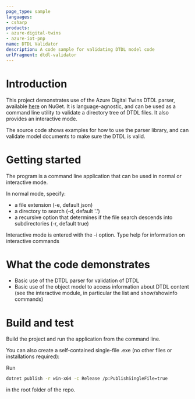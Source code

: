 ```yaml
---
page_type: sample
languages:
- csharp
products:
- azure-digital-twins
- azure-iot-pnp
name: DTDL Validator
description: A code sample for validating DTDL model code
urlFragment: dtdl-validator
---
```


# Introduction 
This project demonstrates use of the Azure Digital Twins DTDL parser, available [here](https://nuget.org/packages/Microsoft.Azure.DigitalTwins.Parser/) on NuGet. It  is language-agnostic, and can be used as a command line utility to validate a directory tree of DTDL files. It also provides an interactive mode.

The source code shows examples for how to use the parser library, and can validate model documents to make sure the DTDL is valid.

# Getting started
The program is a command line application that can be used in normal or interactive mode.

In normal mode, specify:
* a file extension (-e, default json)
* a directory to search (-d, default '.')
* a recursive option that determines if the file search descends into subdirectories (-r, default true)

Interactive mode is entered with the -i option. Type help for information on interactive commands

# What the code demonstrates
* Basic use of the DTDL parser for validation of DTDL
* Basic use of the object model to access information about DTDL content (see the interactive module, in particular the list and show/showinfo commands)

# Build and test
Build the project and run the application from the command line.

You can also create a self-contained single-file .exe (no other files or installations required):

Run
```bash
dotnet publish -r win-x64 -c Release /p:PublishSingleFile=true
```
in the root folder of the repo.